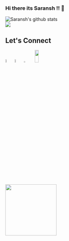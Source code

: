 ### Hi there its Saransh !! 👋

<img align="center" src="https://github-readme-stats.vercel.app/api?username=saranshkhulbe7&show_icons=true&include_all_commits=true&theme=gruvbox" alt="Saransh's      github stats"/>

<br>
  <img align="center" src="https://github-readme-stats.vercel.app/api/top-langs/?username=saranshkhulbe7&theme=gruvbox" />

## Let's Connect

<a href="https://www.linkedin.com/in/saransh-khulbe-5ab342189/">
     <img src="https://www.flaticon.com/svg/static/icons/svg/145/145807.svg" height="5%"; width="5%"; margin-left:20px;></img></a>

<a href="https://twitter.com/KhulbeSaransh">
  <img src="https://www.flaticon.com/svg/static/icons/svg/889/889147.svg" height="5%" ; width="5%" ; margin-left:0px;></img></a>   

<a href="https://www.codechef.com/users/saranshkhulbe7">
  <img src="https://1.bp.blogspot.com/-svSVcY5RCZ0/WczaWkmnnuI/AAAAAAAABhQ/rrGYYYN_cJsbufXTXpd50CJc8-vJ4dZqQCLcBGAs/s1600/fb-image-icon.png" height="1%" ; width="6%" ; margin-left:20px;></img></a>

<a href="https://www.hackerrank.com/saranshkhulbe7">
  <img src="https://additionalknowledge.files.wordpress.com/2017/12/hackerrank.png?w=600" height="10%" ; width="15%" ;></img></a>
  
  ##
   <img src="https://komarev.com/ghpvc/?username=saranshkhulbe7" width=160px/>
